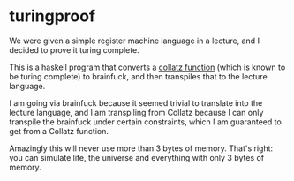 # turingproof

We were given a simple register machine language in a lecture, and I decided to prove it turing complete.

This is a haskell program that converts a [collatz function](https://esolangs.org/wiki/Collatz_function) (which is known to be turing complete) to brainfuck, and then transpiles that to the lecture language.

I am going via brainfuck because it seemed trivial to translate into the lecture language, and I am transpiling from Collatz because I can only transpile the brainfuck under certain constraints, which I am guaranteed to get from a Collatz function.

Amazingly this will never use more than 3 bytes of memory.
That's right: you can simulate life, the universe and everything with only 3 bytes of memory.
